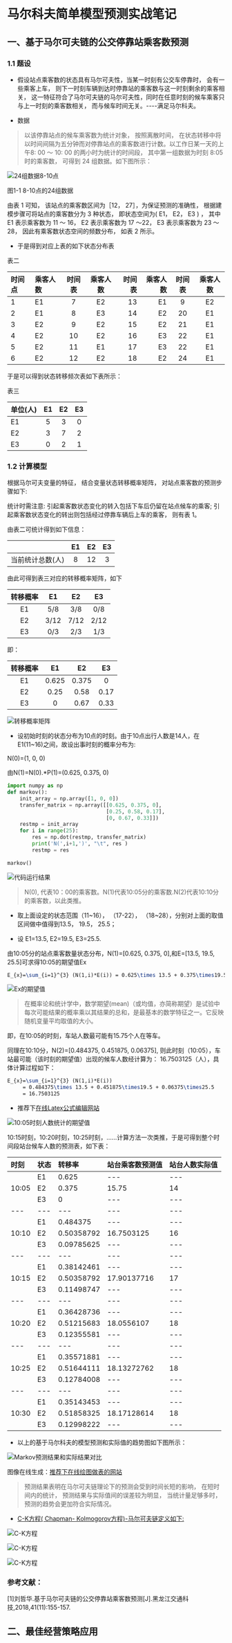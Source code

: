 # 马尔科夫简单模型预测实战笔记



## 一、基于马尔可夫链的公交停靠站乘客数预测

### 1.1 题设

* 假设站点乘客数的状态具有马尔可夫性，当某一时刻有公交车停靠时， 会有一些乘客上车， 则下一时刻车辆到达时停靠站的乘客数与这一时刻剩余的乘客相关， 这一特征符合了马尔可夫链的马尔可夫性，同时在任意时刻的候车乘客只与上一时刻的乘客数相关， 而与候车时间无关。----满足马尔科夫。

* 数据

> 以该停靠站点的候车乘客数为统计对象， 按照离散时间， 在状态转移中将以时间间隔为五分钟而对停靠站点的乘客数进行计数。以工作日某一天的上午8∶ 00 ～ 10∶ 00 的两小时为统计的时间段， 其中第一组数据为时刻 8∶05 时的乘客数， 可得到 24 组数据。如下图所示：

![24组数据8-10点](./image2/markovC_shiLi_1_1.png)

图1-1 8-10点的24组数据

由表 1 可知， 该站点的乘客数区间为［12， 27］，为保证预测的准确性， 根据建模步骤可将站点的乘客数分为 3 种状态， 即状态空间为( E1， E2， E3 ) ， 其中 E1 表示乘客数为 11 ～ 16， E2 表示乘客数为 17 ～22， E3 表示乘客数为 23 ～ 28， 因此有乘客数状态空间的频数分布， 如表 2 所示。

* 于是得到对应上表的如下状态分布表

表二

| 时间点|乘客人数|时间表|乘客人数|时间表|乘客人数|时间表|乘客人数|
|:---|:---|:---:|:---:|---:|---:|:---:|:---:|
|1 |E1|7 |E2|13|E1|9|E2|
|2 |E1|8 |E3|14|E2|20|E1|
|3 |E2|9 |E2|15|E2|21|E1|
|4 |E2|10|E2|16|E3|22|E1|
|5 |E2|11|E1|17|E3|22|E1|
|6 |E2|12|E2|18|E2|24|E1|

于是可以得到状态转移频次表如下表所示：

表三

|单位(人) |E1|E2|E3|
|:---|:---:|:---:|:---:|
|E1|5 |3 |0 |
|E2|3 |7 |2 |
|E3|0 |2 |1 |



### 1.2 计算模型

根据马尔可夫变量的特征， 结合变量状态转移概率矩阵， 对站点乘客数的预测步骤如下:

统计时需注意: 引起乘客数状态变化的转入包括下车后仍留在站点候车的乘客; 引起乘客数状态变化的转出则包括经过停靠车辆后上车的乘客， 则有表 1。

由表二可统计得到如下信息：

|  |E1|E2|E3|
|:---:|:---:|:---:|:---:|
|当前统计总数(人)|8|12|3|

由此可得到表三对应的转移概率矩阵，如下

| 转移概率 |E1 |E2 |E3|
|:---:|:---:|:---:|:---:|
|E1 |5/8|3/8|0/8|
|E2 |3/12|7/12|2/12|
|E3 |0/3|2/3|1/3|

即：

| 转移概率 |E1 |E2 |E3|
|:---:|:---:|:---:|:---:|
|E1 |0.625|0.375|0|
|E2 |0.25|0.58|0.17|
|E3 |0|0.67|0.33|

![转移概率矩阵](./image2/MarkovSZ_1.2.1.png)

* 设初始时刻的状态分布为10点的时刻。由于10点出行人数是14人，在E1(11~16)之间，故设出事时刻的概率分布为:

N(0)=(1, 0, 0)

由N(1)=N(0).*P(1)=(0.625, 0.375, 0)

```Python
import numpy as np
def markov(): 
    init_array = np.array([1, 0, 0]) 
    transfer_matrix = np.array([[0.625, 0.375, 0], 
                                [0.25, 0.58, 0.17], 
                                [0, 0.67, 0.33]]) 
    restmp = init_array 
    for i in range(25): 
        res = np.dot(restmp, transfer_matrix) 
        print('N(',i+1,')', "\t", res ) 
        restmp = res 
  
markov()
```

![代码运行结果](./image2/MarkovSZ_1.2.2.png)

> N(0), 代表10：00的乘客数。N(1)代表10:05分的乘客数.N(2)代表10:10分的乘客数，以此类推。

* 取上面设定的状态范围（11~16）， （17-22）， （18~28），分别对上面的取值区间做中值得到13.5， 19.5， 25.5； 

- 设 E1=13.5, E2=19.5, E3=25.5.

由10:05分的站点乘客数量状态分布，N(1)=[0.625, 0.375, 0],和E=[13.5, 19.5, 25.5]可求得10:05的期望值Ex

``` Latex
E_{x}=\sum_{i=1}^{3} (N(1,i)*E(i)) = 0.625\times 13.5 + 0.375\times19.5 + 0\times25.5 = 15.75
```
![Ex的期望值](./image2/MarkovSZ_1.2.3.png)

> 在概率论和统计学中，数学期望(mean)（或均值，亦简称期望）是试验中每次可能结果的概率乘以其结果的总和，是最基本的数学特征之一。它反映随机变量平均取值的大小。

即，在10:05的时刻，车站人数最可能有15.75个人在等车。

同理在10:10分，N(2)=[0.484375, 0.451875, 0.06375], 则此时刻（10:05），车站最可能（该时刻的期望值）出现的候车人数经计算为： 16.7503125（人），具体计算过程如下：

```Latex
E_{x}=\sum_{i=1}^{3} (N(1,i)*E(i)) 
     = 0.484375\times 13.5 + 0.451875\times19.5 + 0.06375\times25.5 
     = 16.7503125     
```

* 推荐下[在线Latex公式编辑网站](https://www.codecogs.com/latex/eqneditor.php)

![10:05时刻人数统计的期望值](./image2/MarkovSZ_1.2.4.png)

10:15时刻，10:20时刻，10:25时刻，......计算方法一次类推，于是可得到整个时间段站台候车人数的预测表，如下表：

|时刻| 状态|转移率|站台乘客数预测值|站台人数实际值|
|:---|:---|:---|:---|:---|
|      |E1 |0.625 |--- |--- |
|10:05 |E2 |0.375 |15.75 |14 |
|      |E3 |0 |--- |--- |
|---|---|---|---|---|
|      |E1 |0.484375 |--- |--- |
|10:10 |E2 |0.50358792 |16.7503125 |16 |
|      |E3 |0.09785625 |--- |--- |
|---|---|---|---|---|
|      |E1 |0.38142461 |--- |--- |
|10:15 |E2 |0.50358792 |17.90137716 |17 |
|      |E3 |0.11498747 |--- |--- |
|---|---|---|---|---|
|      |E1 |0.36428736 |--- |--- |
|10:20 |E2 |0.51215683 |18.0556107 |18 |
|      |E3 |0.12355581 |--- |--- |
|---|---|---|---|---|
|      |E1 |0.35571881 |--- |--- |
|10:25 |E2 |0.51644111 |18.13272762 |18 |
|      |E3 |0.12784008 |--- |--- |
|---|---|---|---|---|
|      |E1 |0.35143453 |--- |--- |
|10:30 |E2 |0.51858325 |18.17128614 |18 |
|      |E3 |0.12998222 |--- |--- |

* 以上的基于马尔科夫的模型预测和实际值的趋势图如下图所示：

![Markov预测结果和实际结果对比](./image2/MarkovSZ_1.2.5.png)

图像在线生成：[推荐下在线绘图做表的网站](http://charts.udpwork.com/)

> 预测结果表明在马尔可夫链理论下的预测会受到时间长短的影响， 在短时间内的统计， 预测结果与实际值间的误差较为明显， 当统计量足够多时， 预测的趋势会更加符合实际情况。

* [C-K方程( Chapman- Kolmogorov方程)-马尔可夫链定义如下:](https://blog.csdn.net/zhujialiang18/article/details/80745878)

![C-K方程](./image2/markovC_K_part1.png)

![C-K方程](./image2/markovC_K_part2.png)

![C-K方程](./image2/markovC_K_part3.png)



### 参考文献：
[1]刘哲华.基于马尔可夫链的公交停靠站乘客数预测[J].黑龙江交通科技,2018,41(11):155-157.


## 二、最佳经营策略应用

